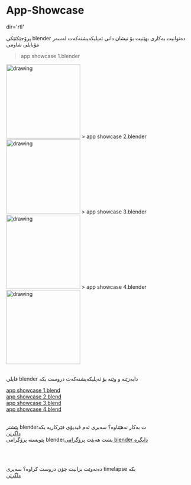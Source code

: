 # App-Showcase
dir='rtl'

پرۆجێکتێکی blender دەتوانیت بەکاری بهێنیت بۆ نیشان دانی ئەپلیکەیشنەکەت لەسەر مۆبایلی شاومی

> app showcase 1.blender
<img src="https://github.com/hedihadi/App-Showcase/raw/master/render%201.png" alt="drawing" width="200"/>
> app showcase 2.blender
<img src="https://github.com/hedihadi/App-Showcase/raw/master/render%202.png" alt="drawing" width="200"/>
> app showcase 3.blender
<img src="https://github.com/hedihadi/App-Showcase/raw/master/render%203.png" alt="drawing" width="200"/>
> app showcase 4.blender
<img src="https://github.com/hedihadi/App-Showcase/raw/master/render%204.png" alt="drawing" width="200"/>
<br /><br />

فایلی blender دابەزێنە و وێنە بۆ ئەپلیکەیشنەکەت دروست بکە<br />

[app showcase 1.blend](https://github.com/hedihadi/App-Showcase/raw/master/app%20showcase%201.blend)<br />
[app showcase 2.blend](https://github.com/hedihadi/App-Showcase/raw/master/app%20showcase%202.blend)<br />
[app showcase 3.blend](https://github.com/hedihadi/App-Showcase/raw/master/app%20showcase%203.blend)<br />
[app showcase 4.blend](https://github.com/hedihadi/App-Showcase/raw/master/app%20showcase%204.blend)
<br />
<br />

پێشتر blenderت بەکار نەهێناوە؟ سەیری ئەم ڤیدیۆی فێرکاریە بکە
<br />
[داگرتن](https://github.com/hedihadi/App-Showcase/raw/master/tutorial.mp4)
<br />
پێویستە پرۆگرامی blenderیشت هەبێت [پرۆگرامی blender دابگرە](https://www.blender.org/download/)


<br /><br />

دەتەوێت بزانیت چۆن دروست کراوە؟ سەیری timelapse بکە<br />
[داگرتن](https://github.com/hedihadi/App-Showcase/raw/master/timelapse.mp4)
